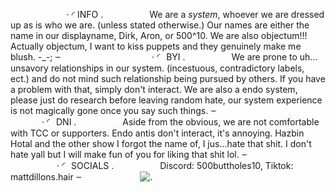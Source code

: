   
  
   
  
       
 ‧ ◜ INFO .
     We are a *system*, whoever we are dressed up as is who we are. (unless stated otherwise.) Our names are either the name in our displayname, Dirk, Aron, or 500^10. We are also objectum!!! Actually objectum, I want to kiss puppets and they genuinely make me blush. -_-; ⏖  
        
     
       
   ‧ ◜ BYI .
     We are prone to uh... unsavory relationships in our system. (incestuous, contradictory labels, ect.) and do not mind such relationship being pursued by others. If you have a problem with that, simply don't interact. We are also a endo system, please just do research before leaving random hate, our system experience is not magically gone once you say such things.  ⏖
   
   
      
     
   
    
     
  ‧ ◜ DNI .
     Aside from the obvious, we are not comfortable with TCC or supporters. Endo antis don't interact, it's annoying. Hazbin Hotal and the other show I forgot the name of, I jus...hate that shit. I don't hate yall but I will make fun of you for liking that shit lol.   ⏖ 
         
      
        
    ‧ ◜ SOCIALS .
     Discord: 500buttholes10, Tiktok: mattdillons.hair  ⏖
   
   
   
    
   
   ![.](https://file.garden/ZhFz5XtGggibKC4O/Untitled314_20241207144346.png)
